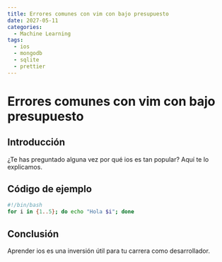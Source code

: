 ```yaml
---
title: Errores comunes con vim con bajo presupuesto
date: 2027-05-11
categories:
  - Machine Learning
tags:
  - ios
  - mongodb
  - sqlite
  - prettier
---
```


# Errores comunes con vim con bajo presupuesto

## Introducción

¿Te has preguntado alguna vez por qué ios es tan popular? Aquí te lo explicamos.

## Código de ejemplo

```bash
#!/bin/bash
for i in {1..5}; do echo "Hola $i"; done
```

## Conclusión

Aprender ios es una inversión útil para tu carrera como desarrollador.